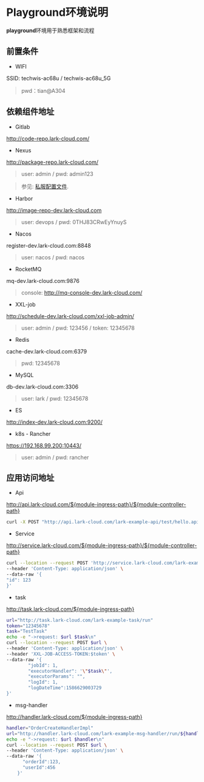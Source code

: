# Playground环境说明

**playground**环境用于熟悉框架和流程

## 前置条件
* WIFI 

SSID: techwis-ac68u / techwis-ac68u_5G 
  
> pwd：tian@A304

## 依赖组件地址

* Gitlab

http://code-repo.lark-cloud.com/

* Nexus

http://package-repo.lark-cloud.com/

> user: admin / pwd: admin123

> 参见: [私服配置文件](config/playground/nexus/settings.xml).  

* Harbor
  
http://image-repo-dev.lark-cloud.com

> user: devops / pwd: 0THJ83CRwEyYnuyS

* Nacos

register-dev.lark-cloud.com:8848

> user: nacos / pwd: nacos

* RocketMQ

mq-dev.lark-cloud.com:9876

> console: http://mq-console-dev.lark-cloud.com/

* XXL-job

http://schedule-dev.lark-cloud.com/xxl-job-admin/

> user: admin / pwd: 123456 / token: 12345678

* Redis

cache-dev.lark-cloud.com:6379

> pwd: 12345678

* MySQL

db-dev.lark-cloud.com:3306

> user: lark / pwd: 12345678

* ES

http://index-dev.lark-cloud.com:9200/

* k8s - Rancher 

https://192.168.99.200:10443/

> user: admin / pwd: rancher

## 应用访问地址

* Api

http://api.lark-cloud.com/${module-ingress-path}/${module-controller-path}

```bash
curl -X POST "http://api.lark-cloud.com/lark-example-api/test/hello.api" -d "id=123&name=xxx"
```

* Service

http://service.lark-cloud.com/${module-ingress-path}/${module-controller-path}

```bash
curl --location --request POST 'http://service.lark-cloud.com/lark-example-service/test/hello.srv' \
--header 'Content-Type: application/json' \
--data-raw '{
"id": 123
}'
```

* task

http://task.lark-cloud.com/${module-ingress-path}

```bash
url="http://task.lark-cloud.com/lark-example-task/run"
token="12345678"
task="TestTask"
echo -e "->request: $url $task\n"
curl --location --request POST $url \
--header 'Content-Type: application/json' \
--header 'XXL-JOB-ACCESS-TOKEN:$token' \
--data-raw '{
        "jobId": 1,
        "executorHandler": '\"$task\"',
        "executorParams": "",
        "logId": 1,
        "logDateTime":1586629003729
}'
```

* msg-handler

http://handler.lark-cloud.com/${module-ingress-path}

```bash
handler="OrderCreateHandlerImpl"
url="http://handler.lark-cloud.com/lark-example-msg-handler/run/${handler}"
echo -e "->request: $url $handler\n"
curl --location --request POST $url \
--header 'Content-Type: application/json' \
--data-raw '{
      "orderId":123,
      "userId":456
    }'
```